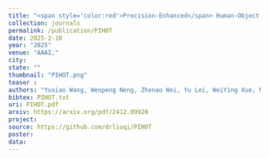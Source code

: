 ```yaml
---
title: "<span style='color:red'>Precision-Enhanced</span> Human-Object Contact Detection via Depth-Aware Perspective Interaction and Object Texture Restoration"
collection: journals
permalink: /publication/PIHOT
date: 2025-2-10
year: "2025"
venue: "AAAI,"
city: 
state: ""
thumbnail: "PIHOT.png"
teaser : 
authors: "Yuxiao Wang, Wenpeng Neng, Zhenao Wei, Yu Lei, WeiYing Xue, Nan Zhuang, Yanwu Xu, Xinyu Jiang, Qi Liu*"
bibtex: PIHOT.txt
uri: PIHOT.pdf
arxiv: https://arxiv.org/pdf/2412.09920
project: 
source: https://github.com/drliuqi/PIHOT
poster: 
data:
---
```

